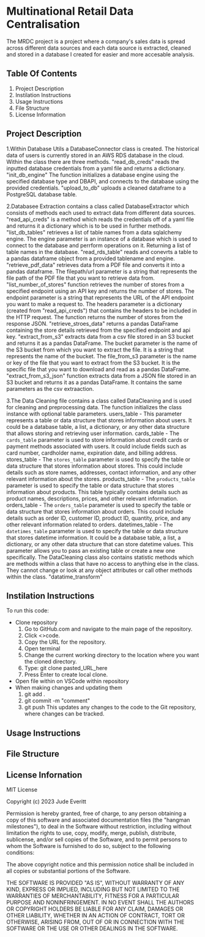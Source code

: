 # Multinational Retail Data Centralisation
The MRDC project is a project where a company's sales data is spread across different data sources and each data source is extracted, cleaned and stored in a database I created for easier and more accesable analysis. 

## Table Of Contents

1. Project Description
2. Instilation Instructions
3. Usage Instructions
4. File Structure
5. License Information

## Project Description

1.Within Database Utils a DatabaseConnector class is created. The historical data of users is currently stored in an AWS RDS database in the cloud. Within the class there are three methods. "read_db_creds" reads the inputted database credentials from a yaml file and returns a dictionary. "init_db_engine" The function initializes a database engine using the specified database type and DBAPI, and connects to the database using the provided credentials. "upload_to_db" uploads a cleaned dataframe to a PostgreSQL database table. 

2.Databasee Extraction contains a class called DatabaseExtractor which consists of methods each used to extract data from different data sources. "read_api_creds" is a method which reads the credentials off of a yaml file and returns it a dictionary which is to be used in further methods. "list_db_tables" retrieves a list of table names from a data sqlalchemy engine. The engine parameter is an instance of a database which is used to connect to the database and perrform operations on it. Returning a list of table names in the database. "read_rds_table" reads and conevrts a table to a pandas dataframe object from a provided tablename and engine. "retrieve_pdf_data" retrieves data from a PDF file and converts it into a pandas dataframe. The filepath/url parameter is a string that represents the file path of the PDF file that you want to retrieve data from. "list_number_of_stores" function retrieves the number of stores from a specified endpoint using an API key and returns the number of stores. The endpoint parameter is a string that represents the URL of the API endpoint you want to make a request to. The headers parameter is a dictionary (created from "read_api_creds") that contains the headers to be included in the HTTP request. The function returns the number of stores from the response JSON. "retrieve_stroes_data" returns a pandas DataFrame containing the store details retrieved from the specified endpoint and api key. "extract_from_s3" extracts data from a csv file stored in an S3 bucket and returns it as a pandas DataFrame. The bucket parameter is the name of the S3 bucket from which you want to extract the file. It is a string that represents the name of the bucket. The file_from_s3 parameter is the name or key of the file that you want to extract from the S3 bucket. It is the specific file that you want to download and read as a pandas DataFrame. "extract_from_s3_json" function extracts data from a JSON file stored in an S3 bucket and returns it as a pandas DataFrame. It contains the same parameters as the csv extraaction. 

3.The Data Cleaning file contains a class called DataCleaning and is used for cleaning and preprocessing data. The function initializes the class instance with optional table parameters.
        users_table - This parameter represents a table or data structure that stores information
        about users. It could be a database table, a list, a dictionary, or any other data structure
        that allows storing and retrieving user information.
        cards_table - The `cards_table` parameter is used to store information about credit cards
        or payment methods associated with users. It could include fields such as card number,
        cardholder name, expiration date, and billing address.
        stores_table - The `stores_table` parameter is used to specify the table or data
        structure that stores information about stores. This could include details such as store names,
        addresses, contact information, and any other relevant information about the stores.
        products_table - The `products_table` parameter is used to specify the table or data
        structure that stores information about products. This table typically contains details such as
        product names, descriptions, prices, and other relevant information.
        orders_table - The `orders_table` parameter is used to specify the table or data
        structure that stores information about orders. This could include details such as order ID,
        customer ID, product ID, quantity, price, and any other relevant information related to orders.
        datetimes_table - The `datetimes_table` parameter is used to specify the table or data
        structure that stores datetime information. It could be a database table, a list, a dictionary,
        or any other data structure that can store datetime values. This parameter allows you to pass an
        existing table or create a new one specifically.
The DataCleaning class also contains statistic methods which are methods within a class that have no access to anything else in the class. They cannot change or look at any object attributes or call other methods within the class.
        "datatime_transform" 

## Instilation Instructions

To run this code:
- Clone repository
  1. Go to GitHub.com and navigate to the main page of the repository.
  2. Click <>code.
  3. Copy the URL for the repository.
  4. Open terminal
  5. Change the current working directory to the location where you want the cloned directory.
  6. Type: git clone pasted_URL_here
  7. Press Enter to create local clone.
- Open file within on VSCode within repository
- When making changes and updating them
  1. git add .
  2. git commit -m "comment"
  3. git push
     This updates any changes to the code to the Git repository, where changes can be tracked.

## Usage Instructions

## File Structure 

## License Infornation

MIT License

Copyright (c) 2023 Jude Everitt

Permission is hereby granted, free of charge, to any person obtaining a copy
of this software and associated documentation files (the "hangman milestones"), to deal
in the Software without restriction, including without limitation the rights
to use, copy, modify, merge, publish, distribute, sublicense, and/or sell
copies of the Software, and to permit persons to whom the Software is
furnished to do so, subject to the following conditions:

The above copyright notice and this permission notice shall be included in all
copies or substantial portions of the Software.

THE SOFTWARE IS PROVIDED "AS IS", WITHOUT WARRANTY OF ANY KIND, EXPRESS OR
IMPLIED, INCLUDING BUT NOT LIMITED TO THE WARRANTIES OF MERCHANTABILITY,
FITNESS FOR A PARTICULAR PURPOSE AND NONINFRINGEMENT. IN NO EVENT SHALL THE
AUTHORS OR COPYRIGHT HOLDERS BE LIABLE FOR ANY CLAIM, DAMAGES OR OTHER
LIABILITY, WHETHER IN AN ACTION OF CONTRACT, TORT OR OTHERWISE, ARISING FROM,
OUT OF OR IN CONNECTION WITH THE SOFTWARE OR THE USE OR OTHER DEALINGS IN THE
SOFTWARE.
